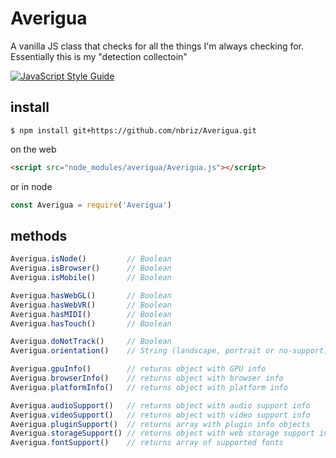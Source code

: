 # Averigua

A vanilla JS class that checks for all the things I'm always checking for. Essentially this is my "detection collectoin"

[![JavaScript Style Guide](https://cdn.rawgit.com/standard/standard/master/badge.svg)](https://github.com/standard/standard)

## install

```
$ npm install git+https://github.com/nbriz/Averigua.git
```

on the web
```HTML
<script src="node_modules/averigua/Averigua.js"></script>
```

or in node
```js
const Averigua = require('Averigua')
```

## methods

```js
Averigua.isNode()         // Boolean
Averigua.isBrowser()      // Boolean
Averigua.isMobile()       // Boolean

Averigua.hasWebGL()       // Boolean
Averigua.hasWebVR()       // Boolean
Averigua.hasMIDI()        // Boolean
Averigua.hasTouch()       // Boolean

Averigua.doNotTrack()     // Boolean
Averigua.orientation()    // String (landscape, portrait or no-support)

Averigua.gpuInfo()        // returns object with GPU info
Averigua.browserInfo()    // returns object with browser info
Averigua.platformInfo()   // returns object with platform info

Averigua.audioSupport()   // returns object with audio support info
Averigua.videoSupport()   // returns object with video support info
Averigua.pluginSupport()  // returns array with plugin info objects
Averigua.storageSupport() // returns object with web storage support info
Averigua.fontSupport()    // returns array of supported fonts
```
